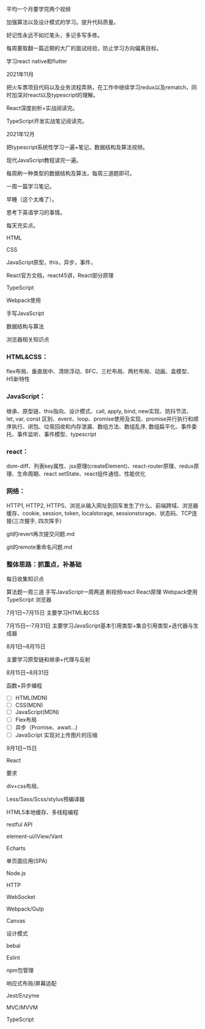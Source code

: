 平均一个月要学完两个视频

加强算法以及设计模式的学习。提升代码质量。

好记性永远不如烂笔头，多记多写多练。

每周要取翻一篇近期的大厂的面试经验，防止学习方向偏离目标。

学习react native和flutter



2021年11月

把火车票项目代码以及业务流程弄熟，在工作中继续学习redux以及rematch，同时加深对react以及typescript的理解。

React深度剖析+实战阅读完。

TypeScript开发实战笔记阅读完。

2021年12月

把typescript系统性学习一遍+笔记。数据结构及算法视频。

现代JavaScript教程读完一遍。

每周刷一种类型的数据结构及算法，每周三道题即可。

一周一篇学习笔记。

早睡（这个太难了）。

思考下英语学习的事情。

每天充实点。













HTML

CSS

JavaScript原型，this，异步，事件，

React官方文档，react45讲，React部分原理

TypeScript

Webpack使用

手写JavaScript

数据结构与算法

浏览器相关知识点



### HTML&CSS：

flex布局、垂直居中、清除浮动、BFC、三栏布局、两栏布局、动画、盒模型、H5新特性

### JavaScript：

继承、原型链、this指向、设计模式、call, apply, bind, new实现、防抖节流、let, var, const 区别、event、loop、promise使用及实现、promise并行执行和顺序执行、闭包、垃圾回收和内存泄漏、数组方法、数组乱序, 数组扁平化、事件委托、事件监听、事件模型、typescript

### react：

dom-diff、列表key属性、jsx原理(createElement)、react-router原理、redux原理、生命周期、react setState、react组件通信、性能优化

### 网络：

HTTP1, HTTP2, HTTPS、浏览从输入网址到回车发生了什么、前端跨域、浏览器缓存、cookie, session, token, localstorage, sessionstorage、状态码、TCP连接(三次握手, 四次挥手)



git的revert再次提交问题.md

git的remote重命名问题.md


### 整体思路：抓重点，补基础

每日收集知识点

算法题一周三道
手写JavaScript一周两道
刷视频react
React原理
Webpack使用
TypeScript
浏览器









7月1日~7月15日
主要学习HTML和CSS

7月15日~-7月31日
主要学习JavaScript基本引用类型+集合引用类型+迭代器与生成器

8月1日~8月15日

主要学习原型链和继承+代理与反射

8月15日~8月31日

函数+异步编程

- [ ] HTML(MDN)
- [ ] CSS(MDN)
- [ ] JavaScript(MDN)
- [ ] Flex布局
- [ ] 异步（Promise、await...)
- [ ] JavaScript 实现对上传图片的压缩

9月1日~15日

React


要求

div+css布局、

Less/Sass/Scss/stylus预编译器

HTML5本地缓存、多线程编程

restful API

element-ui/iView/Vant

Echarts

单页面应用(SPA)

Node.js

HTTP

WebSocket

Webpack/Gulp

Canvas

设计模式

bebal

Eslint

npm包管理

响应式布局/屏幕适配

Jest/Enzyme

MVC/MVVM

TypeScript

